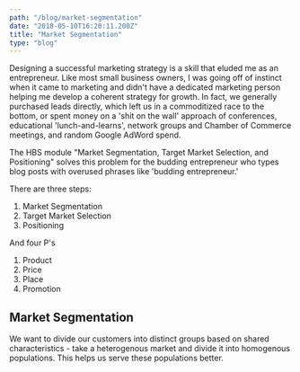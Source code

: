 ```yaml
---
path: "/blog/market-segmentation"
date: "2018-05-10T16:20:11.200Z"
title: "Market Segmentation"
type: "blog"
---
```


Designing a successful marketing strategy is a skill that eluded me as an entrepreneur. Like most small business owners, I was going off of instinct when it came to marketing and didn't have a dedicated marketing person helping me develop a coherent strategy for growth. In fact, we generally purchased leads directly, which left us in a commoditized race to the bottom, or spent money on a 'shit on the wall' approach of conferences, educational 'lunch-and-learns', network groups and Chamber of Commerce meetings, and random Google AdWord spend.

The HBS module "Market Segmentation, Target Market Selection, and Positioning" solves this problem for the budding entrepreneur who types blog posts with overused phrases like 'budding entrepreneur.'

There are three steps: 
1. Market Segmentation
2. Target Market Selection
3. Positioning

And four P's
1. Product
2. Price
3. Place
4. Promotion

## Market Segmentation
We want to divide our customers into distinct groups based on shared characteristics - take a heterogenous market and divide it into homogenous populations. This helps us serve these populations better.